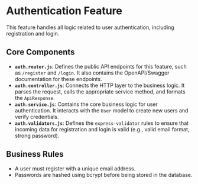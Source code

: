 # Authentication Feature

This feature handles all logic related to user authentication, including registration and login.

## Core Components

*   **`auth.router.js`**: Defines the public API endpoints for this feature, such as `/register` and `/login`. It also contains the OpenAPI/Swagger documentation for these endpoints.
*   **`auth.controller.js`**: Connects the HTTP layer to the business logic. It parses the request, calls the appropriate service method, and formats the `ApiResponse`.
*   **`auth.service.js`**: Contains the core business logic for user authentication. It interacts with the `User` model to create new users and verify credentials.
*   **`auth.validators.js`**: Defines the `express-validator` rules to ensure that incoming data for registration and login is valid (e.g., valid email format, strong password).

## Business Rules

-   A user must register with a unique email address.
-   Passwords are hashed using bcrypt before being stored in the database.
